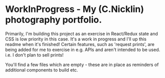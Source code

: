 # WorkInProgress - My (C.Nicklin) photography portfolio.

Primarily, I'm building this project as an exercise in React/Redux state and CSS is low priority in this case. It's a work in progress and I'll up this readme when it's finished! Certain features, such as 'request prints', are being added for me to exercise in e.g. APIs and aren't intended to be used. i.e. I don't plan to sell prints!

You'll find a few files which are empty - these are in place as reminders of additional components to build etc. 

